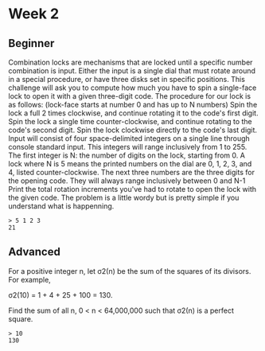 ﻿# Week 2

## Beginner 

Combination locks are mechanisms that are locked until a specific number combination is input. Either the input is a single dial that must rotate around in a special procedure, or have three disks set in specific positions. This challenge will ask you to compute how much you have to spin a single-face lock to open it with a given three-digit code.
The procedure for our lock is as follows: (lock-face starts at number 0 and has up to N numbers)
Spin the lock a full 2 times clockwise, and continue rotating it to the code's first digit.
Spin the lock a single time counter-clockwise, and continue rotating to the code's second digit.
Spin the lock clockwise directly to the code's last digit.
Input will consist of four space-delimited integers on a single line through console standard input. This integers will range inclusively from 1 to 255. The first integer is N: the number of digits on the lock, starting from 0. A lock where N is 5 means the printed numbers on the dial are 0, 1, 2, 3, and 4, listed counter-clockwise. The next three numbers are the three digits for the opening code. They will always range inclusively between 0 and N-1
Print the total rotation increments you've had to rotate to open the lock with the given code.
The problem is a little wordy but is pretty simple if you understand what is happenning.

```
> 5 1 2 3
21
```



## Advanced
For a positive integer n, let σ2(n) be the sum of the squares of its divisors. For example,

σ2(10) = 1 + 4 + 25 + 100 = 130.

Find the sum of all n, 0 < n < 64,000,000 such that σ2(n) is a perfect square.

```
> 10
130
```